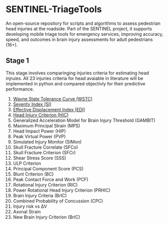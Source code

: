 # SENTINEL-TriageTools
An open-source repository for scripts and algorithms to assess pedestrian head injuries at the roadside. Part of the SENTINEL project, it supports developing mobile triage tools for emergency services, improving accuracy, speed, and outcomes in brain injury assessments for adult pedestrians (16+).

## Stage 1
This stage involves comparinging injuries criteria for estimating head injruies. All 23 injuries criteria for head avaiable in literature will be implemented in python and compared objectivly for their predictive performance. 
1. [Wayne State Tolerance Curve (WSTC)](https://github.com/Sentinel-rtc/SENTINEL-TriageTools/tree/main/Wayne%20State%20Tolerance%20Curve)
2. [Severity Index (SI)](https://github.com/Vadhiraj-Ashrit/SENTINEL-TriageTools/tree/main/Severity%20Index)
3. [Effective Displacement Index (EDI)](https://github.com/Sentinel-rtc/SENTINEL-TriageTools/tree/main/Effective%20Displacement%20Index)
4. [Head Injury Criterion (HIC)](https://github.com/Vadhiraj-Ashrit/SENTINEL-TriageTools/tree/main/Head%20Injury%20Criterion)
5. Generalized Acceleration Model for Brain Injury Threshold (GAMBIT)
6. Maximum Principal Strain (MPS)
7. Head Impact Power (HIP)
8. Peak Virtual Power (PVP)
9. Simulated Injury Monitor (SIMon)
10. Skull Fracture Correlate (SFCo)
11. Skull Fracture Criterion (SFCr)
12. Shear Stress Score (SSS)
13. ULP Criterion
14. Principal Component Score (PCS)
15. Blunt Criterion (BC)
16. Peak Contact Force and Work (PCF)
17. Rotational Injury Criterion (RIC)
18. Power Rotational Head Injury Criterion (PRHIC)
19. Brain Injury Criteria (BrIC)
20. Combined Probability of Concussion (CPC)
21. Injury risk vs ΔV
22. Axonal Strain
23. New Brain Injury Criterion (BrIC)
